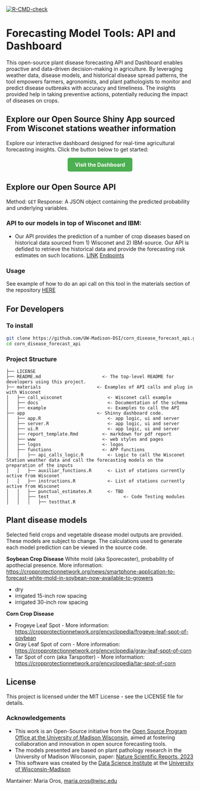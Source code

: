 [![R-CMD-check](https://github.com/UW-Madison-DSI/corn_disease_forecast_api/testthat/actions/workflows/r-cmd-check.yml/badge.svg)](https://github.com/UW-Madison-DSI/corn_disease_forecast_api/testthat/actions/workflows/r-cmd-check.yml)


# **Forecasting Model Tools: API and Dashboard**

This open-source plant disease forecasting API and Dashboard enables proactive and data-driven decision-making in agriculture. By leveraging weather data, disease models, and historical disease spread patterns, the tool empowers farmers, agronomists, and plant pathologists to monitor and predict disease outbreaks with accuracy and timeliness. The insights provided help in taking preventive actions, potentially reducing the impact of diseases on crops.


## Explore our Open Source Shiny App sourced From Wisconet stations weather information

Explore our interactive dashboard designed for real-time agricultural forecasting insights. Click the button below to get started:

<p align="center">
  <a href="https://connect.doit.wisc.edu/ag_forecasting/" style="display:inline-block;padding:10px 20px;background-color:#4CAF50;color:#fff;text-decoration:none;border-radius:5px;font-weight:bold;">
    Visit the Dashboard
  </a>
</p>


## Explore our Open Source API

Method: `GET` 
Response: A JSON object containing the predicted probability and underlying variables.

### API to our models in top of Wisconet and IBM:
- Our API provides the prediction of a number of crop diseases based on historical data sourced from 1) Wisconet and 2) IBM-source. Our API is defided to retrieve the historical data and provide the forecasting risk estimates on such locations.
[LINK](https://github.com/UW-Madison-DSI/pywisconet)
[Endpoints](https://connect.doit.wisc.edu/pywisconet_wrapper/docs)



### Usage
See example of how to do an api call on this tool in the materials section of the repository [HERE](https://github.com/UW-Madison-DSI/corn_disease_forecast_api/blob/main/materials/example/example_api_call.R)


## For Developers

### To install
```bash
git clone https://github.com/UW-Madison-DSI/corn_disease_forecast_api.git
cd corn_disease_forecast_api
```

### Project Structure 
```
├── LICENSE
├── README.md                       <- The top-level README for developers using this project.
├── materials                     <- Examples of API calls and plug in with Wisconet
│   ├── call_wisconet                 <- Wisconet call example
│   ├── docs                          <- Documentation of the schema
│   ├── example                       <- Examples to call the API
├── app                           <- Shinny dashboard code.
│   ├── app.R                         <- app logic, ui and server
│   ├── server.R                      <- app logic, ui and server
│   ├── ui.R                          <- app logic, ui and server
│   ├── report_template.Rmd         <- markdown for pdf report
│   ├── www                         <- web styles and pages
│   ├── logos                       <- logos
│   ├── functions                   <- APP functions
│   │   ├── api_calls_logic.R         <- Logic to call the Wisconet Station weather data and call the forecasting models on the preparation of the inputs
│   │   ├── auxiliar_functions.R      <- List of stations currently active from Wisconet  
│   │   ├── instructions.R            <- List of stations currently active from Wisconet  
│   │   ├── punctual_estimates.R      <- TBD 
│   │   ├── test                            <- Code Testing modules
│   │   │   ├── testthat.R    
 ```

## Plant disease models

Selected field crops and vegetable disease model outputs are provided. These models are subject to change. The calculations used to generate each model prediction can be viewed in the source code.

**Soybean Crop Disease** White mold (aka Sporecaster), probability of apothecial presence. More information: https://cropprotectionnetwork.org/news/smartphone-application-to-forecast-white-mold-in-soybean-now-available-to-growers

  - dry 
  - irrigated 15-inch row spacing
  - irrigated 30-inch row spacing
  
**Corn Crop Disease**

- Frogeye Leaf Spot - More information: https://cropprotectionnetwork.org/encyclopedia/frogeye-leaf-spot-of-soybean
- Gray Leaf Spot of corn - More information: https://cropprotectionnetwork.org/encyclopedia/gray-leaf-spot-of-corn
- Tar Spot of corn (aka Tarspotter) - More information: https://cropprotectionnetwork.org/encyclopedia/tar-spot-of-corn

## License

This project is licensed under the MIT License - see the LICENSE file for details.


### Acknowledgements
- This work is an Open-Source initiative from the [Open Source Program Office at the University of Madison Wisconsin](https://ospo.wisc.edu), aimed at fostering collaboration and innovation in open source forecasting tools.
- The models presented are based on plant pathology research in the University of Madison Wisconsin, paper: [Nature Scientific Reports, 2023](https://www.nature.com/articles/s41598-023-44338-6)
- This software was created by the [Data Science Institute](https://datascience.wisc.edu) at the [University of Wisconsin-Madison](https://www.wisc.edu)

Mantainer: Maria Oros, maria.oros@wisc.edu
